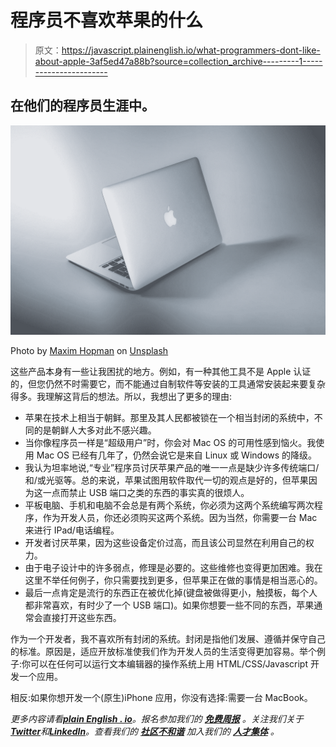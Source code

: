 # 程序员不喜欢苹果的什么

> 原文：<https://javascript.plainenglish.io/what-programmers-dont-like-about-apple-3af5ed47a88b?source=collection_archive---------1----------------------->

## 在他们的程序员生涯中。

![](img/1357a7d67fb6eb496ec1b8bca8ca073b.png)

Photo by [Maxim Hopman](https://unsplash.com/@nampoh?utm_source=medium&utm_medium=referral) on [Unsplash](https://unsplash.com?utm_source=medium&utm_medium=referral)

这些产品本身有一些让我困扰的地方。例如，有一种其他工具不是 Apple 认证的，但您仍然不时需要它，而不能通过自制软件等安装的工具通常安装起来要复杂得多。我理解这背后的想法。所以，我想出了更多的理由:

*   苹果在技术上相当于朝鲜。那里及其人民都被锁在一个相当封闭的系统中，不同的是朝鲜人大多对此不感兴趣。
*   当你像程序员一样是“超级用户”时，你会对 Mac OS 的可用性感到恼火。我使用 Mac OS 已经有几年了，仍然会说它是来自 Linux 或 Windows 的降级。
*   我认为坦率地说,“专业”程序员讨厌苹果产品的唯一一点是缺少许多传统端口/和/或光驱等。总的来说，苹果试图用软件取代一切的观点是好的，但苹果因为这一点而禁止 USB 端口之类的东西的事实真的很烦人。
*   平板电脑、手机和电脑不会总是有两个系统，你必须为这两个系统编写两次程序，作为开发人员，你还必须购买这两个系统。因为当然，你需要一台 Mac 来进行 IPad/电话编程。
*   开发者讨厌苹果，因为这些设备定价过高，而且该公司显然在利用自己的权力。
*   由于电子设计中的许多弱点，修理是必要的。这些维修也变得更加困难。我在这里不举任何例子，你只需要找到更多，但苹果正在做的事情是相当恶心的。
*   最后一点肯定是流行的东西正在被优化掉(键盘被做得更小，触摸板，每个人都非常喜欢，有时少了一个 USB 端口)。如果你想要一些不同的东西，苹果通常会直接打开这些东西。

作为一个开发者，我不喜欢所有封闭的系统。封闭是指他们发展、遵循并保守自己的标准。原因是，适应开放标准使我们作为开发人员的生活变得更加容易。举个例子:你可以在任何可以运行文本编辑器的操作系统上用 HTML/CSS/Javascript 开发一个应用。

相反:如果你想开发一个(原生)iPhone 应用，你没有选择:需要一台 MacBook。

*更多内容请看*[***plain English . io***](https://plainenglish.io/)*。报名参加我们的* [***免费周报***](http://newsletter.plainenglish.io/) *。关注我们关于*[***Twitter***](https://twitter.com/inPlainEngHQ)*和*[***LinkedIn***](https://www.linkedin.com/company/inplainenglish/)*。查看我们的* [***社区不和谐***](https://discord.gg/GtDtUAvyhW) *加入我们的* [***人才集体***](https://inplainenglish.pallet.com/talent/welcome) *。*